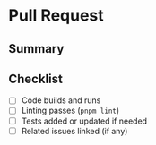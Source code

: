 # Pull Request

## Summary

<!-- What does this PR do? -->

## Checklist

- [ ] Code builds and runs
- [ ] Linting passes (`pnpm lint`)
- [ ] Tests added or updated if needed
- [ ] Related issues linked (if any)
